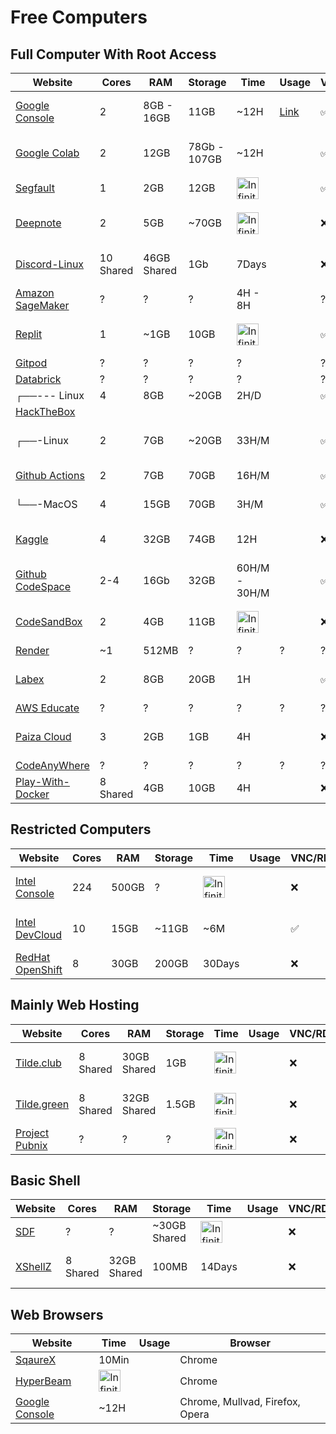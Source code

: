 # Free Computers

## Full Computer With Root Access
| Website                                                        | Cores | RAM        | Storage      | Time | Usage | VNC/RDP            |        dGPU        |         OS
|----------------------------------------------------------------|-------|------------|--------------|------|-------|--------------------|--------------------|--------------------
| [Google Console](https://console.cloud.google.com)             |   2   | 8GB - 16GB |   11GB       | ~12H |[Link](https://aa.is-a.dev/freecomp/GConsole/)| :white_check_mark: |        :x:         | Debian GNU/Linux 11
| [Google Colab](https://colab.research.google.com/)             |   2   |    12GB    | 78Gb - 107GB | ~12H |       | :white_check_mark: | :white_check_mark: | Ubuntu 22.04.3 LTS
| [Segfault](https://shell.segfault.net/#/dashboard)             |   1   |    2GB     |     12GB     |  <img src="https://cdn-icons-png.flaticon.com/128/9380/9380089.png" alt="Infinity Symbol" width="35"> |       | :white_check_mark: |         :x:        | Kali GNU/Linux
| [Deepnote](https://deepnote.com/)                              |   2   |    5GB     |    ~70GB     | <img src="https://cdn-icons-png.flaticon.com/128/8438/8438595.png" alt="Infinity Symbol" width="35">     |       |        :x:         |        :x:         | Debian GNU/Linux 10
| [Discord-Linux](https://discord-linux.com/)                    |  10 Shared  | 46GB Shared|      1Gb        | 7Days|       |        :x:         |        :x:         | Debian GNU/Linux 11
| [Amazon SageMaker](https://aws.amazon.com/sagemaker/)          |   ?   |     ?      |      ?       |  4H - 8H   |       |         ?          | :white_check_mark: | ?
| [Replit](https://replit.com/)                                  |   1   |    ~1GB    |     10GB     | <img src="https://cdn-icons-png.flaticon.com/128/9380/9380089.png" alt="Infinity Symbol" width="35">      |       | :white_check_mark: |        :x:         | Debian GNU/Linux 10
| [Gitpod](https://www.gitpod.io/)                               |   ?   |     ?      |      ?       |  ?   |       |        ?           |       ?            | ?
| [Databrick](https://databricks.com/)                           |   ?   |     ?      |      ?       |  ?   |       |        ?           |        ?           | ?
|          ┌──--- Linux                                          |   4   |    8GB     |    ~20GB     | 2H/D |       | :white_check_mark: |        :x:         | Parrot OS
| [HackTheBox](https://academy.hackthebox.com/)                  |       |            |              |      |       |                    |                    |
|          ┌──-Linux                                             |   2   |    7GB     |    ~20GB     |33H/M |       | :white_check_mark: |        :x:         | Ubuntu 22.04.4 LTS
| [Github Actions](https://github.com/features/actions)          |   2   |    7GB     |     70GB     |16H/M |       | :white_check_mark: |        :x:         | Windows 10
|          └──-MacOS                                             |   4   |    15GB    |     70GB     | 3H/M |       | :white_check_mark: |        :x:         | MacOS Monterey
| [Kaggle](https://www.kaggle.com/)                              |   4   |    32GB    |     74GB     | 12H  |       |        :x:         | :white_check_mark: | Ubuntu 20.04.6 LTS
| [Github CodeSpace](https://github.com/features/codespaces)     |  2-4  |    16Gb    |     32GB     |60H/M - 30H/M |       | :white_check_mark: |        :x:         | Ubuntu 20.04.6 LTS
| [CodeSandBox](https://codesandbox.io/)                         |   2   |    4GB     |     11GB     |<img src="https://cdn-icons-png.flaticon.com/128/3981/3981909.png" alt="Infinity Symbol" width="35">      |       |        :x:         |        :x:         | Debian GNU/Linux 12
| [Render](https://render.com/)                                  |  ~1   |   512MB    |      ?       |   ?  |   ?   |        ?           |         ?          | ?
| [Labex](https://labex.io/)                                     |   2   |    8GB     |     20GB     |  1H  |       | :white_check_mark: |                    |Ubuntu 22.04.4 LTS
| [AWS Educate](https://www.awseducate.com/)                     |   ?   |     ?      |      ?       |   ?  |   ?   |        ?           |         ?          | ?
| [Paiza Cloud](https://paiza.cloud/)                            |   3   |    2GB     |     1GB      |  4H  |       |        :x:         |        :x:         | Ubuntu 18.04.3 LTS
| [CodeAnyWhere](https://codeanywhere.com/)                      |   ?   |     ?      |      ?       |   ?  |   ?   |        ?           |         ?          | ?
| [Play-With-Docker](https://labs.play-with-docker.com)          | 8 Shared |  4GB    |     10GB     |  4H  |      |        :x:         |        :x:         | Alpine


## Restricted Computers

| Website                                                        | Cores | RAM        | Storage      | Time | Usage | VNC/RDP            |        dGPU        |         OS
|----------------------------------------------------------------|-------|------------|--------------|------|-------|--------------------|--------------------|--------------------
| [Intel Console](https://console.cloud.intel.com/)              |  224  |   500GB    |       ?      |  <img src="https://cdn-icons-png.flaticon.com/128/8438/8438595.png" alt="Infinity Symbol" width="35">    |       |        :x:         |        ?         | Ubuntu 22.04.4 LTS
| [Intel DevCloud](https://devcloud.intel.com/oneapi/get_started/baseToolkitSamples/)             |   10  |    15GB    |     ~11GB    |  ~6M    |       | :white_check_mark: |        :x:         | Ubuntu 18.04.3 LTS
| [RedHat OpenShift](https://console.redhat.com/openshift/sandbox)| 8    |    30GB    |     200GB    |  30Days|      |        :x:         |        :x:         | Fedora

## Mainly Web Hosting

| Website                                                        | Cores | RAM        | Storage      | Time | Usage | VNC/RDP            |        dGPU        |         OS
|----------------------------------------------------------------|-------|------------|--------------|------|-------|--------------------|--------------------|--------------------
| [Tilde.club](http://tilde.club/)                               | 8 Shared | 30GB Shared |  1GB       |<img src="https://cdn-icons-png.flaticon.com/128/12500/12500121.png" alt="Infinity Symbol" width="35">   |       |        :x:         |        :x:         | Fedora Linux 38
| [Tilde.green](https://tilde.green/)                            | 8 Shared | 32GB Shared |    1.5GB       |<img src="https://cdn-icons-png.flaticon.com/128/8196/8196681.png" alt="Infinity Symbol" width="35">  |       |        :x:         |        :x:         | Ubuntu 22.04.4 LTS
| [Project Pubnix](https://projectsegfau.lt/)                    |   ?   |     ?      |      ?       |<img src="https://cdn-icons-png.flaticon.com/128/10490/10490599.png" alt="Infinity Symbol" width="35">  |       |        :x:         |        :x:         | ?

## Basic Shell

| Website                                                        | Cores | RAM        | Storage      | Time | Usage | VNC/RDP            |        dGPU        |         OS
|----------------------------------------------------------------|-------|------------|--------------|------|-------|--------------------|--------------------|--------------------
| [SDF](http://sdf.org/)                                         |   ?   |     ?      | ~30GB Shared | <img src="https://cdn-icons-png.flaticon.com/128/12500/12500121.png" alt="Infinity Symbol" width="35"> |       |        :x:         |        :x:         | ?
| [XShellZ](https://www.xshellz.com/)                             |  8 Shared | 32GB Shared |   100MB | 14Days |       |        :x:         |        :x:         | Debian GNU/Linux 11

## Web Browsers

| Website                                                        |  Time | Usage |   Browser
|----------------------------------------------------------------|-------|-------|-----------
| [SqaureX](https://sqrx.com/)                                   |  10Min|       | Chrome
| [HyperBeam](https://watch.hyperbeam.com/)                      | <img src="https://cdn-icons-png.flaticon.com/128/10910/10910662.png" alt="Infinity Symbol" width="35">|       | Chrome
| [Google Console](https://console.cloud.google.com)             |  ~12H |       | Chrome, Mullvad, Firefox, Opera
